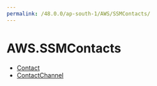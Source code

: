 ```yaml
---
permalink: /48.0.0/ap-south-1/AWS/SSMContacts/
---
```


# AWS.SSMContacts



* [Contact](Contact.md)
* [ContactChannel](ContactChannel.md)
